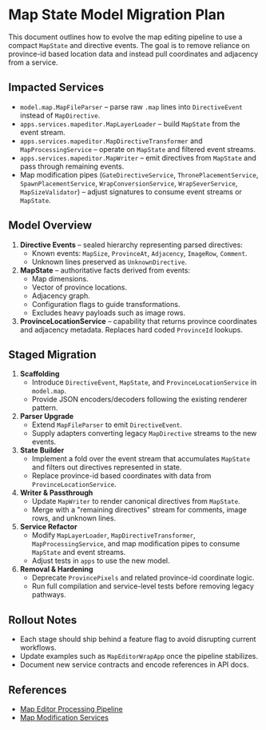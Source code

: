 # Map State Model Migration Plan

This document outlines how to evolve the map editing pipeline to use a compact `MapState` and directive events. The goal is to remove reliance on province-id based location data and instead pull coordinates and adjacency from a service.

## Impacted Services
- `model.map.MapFileParser` – parse raw `.map` lines into `DirectiveEvent` instead of `MapDirective`.
- `apps.services.mapeditor.MapLayerLoader` – build `MapState` from the event stream.
- `apps.services.mapeditor.MapDirectiveTransformer` and `MapProcessingService` – operate on `MapState` and filtered event streams.
- `apps.services.mapeditor.MapWriter` – emit directives from `MapState` and pass through remaining events.
- Map modification pipes (`GateDirectiveService`, `ThronePlacementService`, `SpawnPlacementService`, `WrapConversionService`, `WrapSeverService`, `MapSizeValidator`) – adjust signatures to consume event streams or `MapState`.

## Model Overview
1. **Directive Events** – sealed hierarchy representing parsed directives:
   - Known events: `MapSize`, `ProvinceAt`, `Adjacency`, `ImageRow`, `Comment`.
   - Unknown lines preserved as `UnknownDirective`.
2. **MapState** – authoritative facts derived from events:
   - Map dimensions.
   - Vector of province locations.
   - Adjacency graph.
   - Configuration flags to guide transformations.
   - Excludes heavy payloads such as image rows.
3. **ProvinceLocationService** – capability that returns province coordinates and adjacency metadata. Replaces hard coded `ProvinceId` lookups.

## Staged Migration
1. **Scaffolding**
   - Introduce `DirectiveEvent`, `MapState`, and `ProvinceLocationService` in `model.map`.
   - Provide JSON encoders/decoders following the existing renderer pattern.
2. **Parser Upgrade**
   - Extend `MapFileParser` to emit `DirectiveEvent`.
   - Supply adapters converting legacy `MapDirective` streams to the new events.
3. **State Builder**
   - Implement a fold over the event stream that accumulates `MapState` and filters out directives represented in state.
   - Replace province-id based coordinates with data from `ProvinceLocationService`.
4. **Writer & Passthrough**
   - Update `MapWriter` to render canonical directives from `MapState`.
   - Merge with a "remaining directives" stream for comments, image rows, and unknown lines.
5. **Service Refactor**
   - Modify `MapLayerLoader`, `MapDirectiveTransformer`, `MapProcessingService`, and map modification pipes to consume `MapState` and event streams.
   - Adjust tests in `apps` to use the new model.
6. **Removal & Hardening**
   - Deprecate `ProvincePixels` and related province-id coordinate logic.
   - Run full compilation and service-level tests before removing legacy pathways.

## Rollout Notes
- Each stage should ship behind a feature flag to avoid disrupting current workflows.
- Update examples such as `MapEditorWrapApp` once the pipeline stabilizes.
- Document new service contracts and encode references in API docs.

## References
- [Map Editor Processing Pipeline](map_editor_pipeline.md)
- [Map Modification Services](map_modification_services.md)
